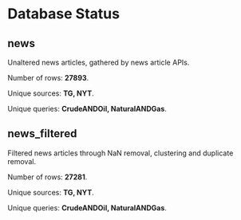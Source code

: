 # Database Status

## news

Unaltered news articles, gathered by news article APIs.

Number of rows: **27893**.

Unique sources: **TG, NYT**.

Unique queries: **CrudeANDOil, NaturalANDGas**.

## news_filtered

Filtered news articles through NaN removal, clustering and duplicate removal.

Number of rows: **27281**.

Unique sources: **TG, NYT**.

Unique queries: **CrudeANDOil, NaturalANDGas**.
